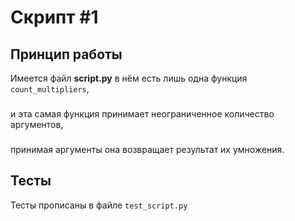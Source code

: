 # Скрипт #1

## Принцип работы
Имеется файл **script.py** в нём есть лишь одна функция `count_multipliers`, 
 ###
и эта самая функция принимает неограниченное количество аргументов,
 ###
принимая аргументы она возвращает результат их умножения.

## Тесты
Тесты прописаны в файле `test_script.py`
